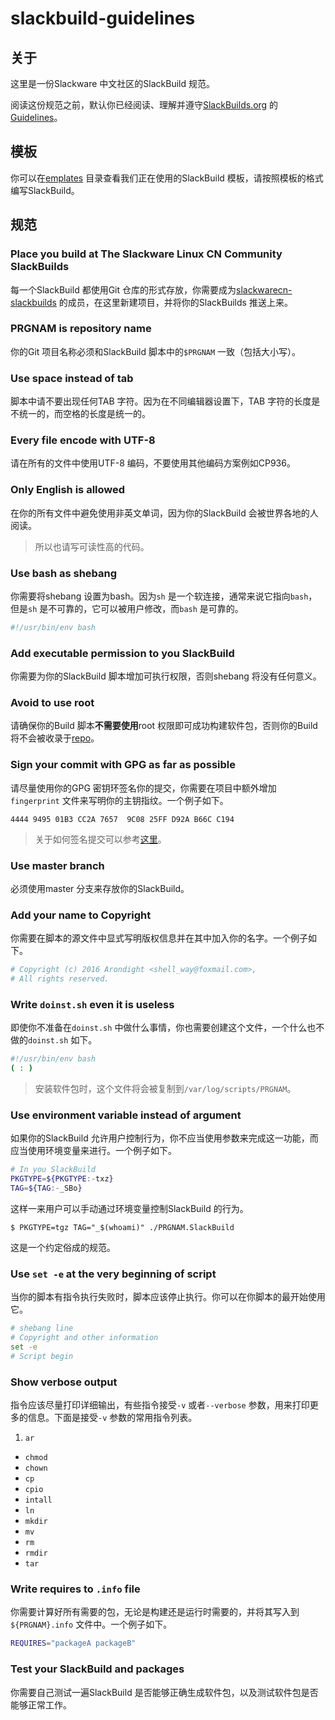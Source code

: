 # slackbuild-guidelines

## 关于

这里是一份Slackware 中文社区的SlackBuild 规范。

阅读这份规范之前，默认你已经阅读、理解并遵守[SlackBuilds.org](https://slackbuilds.org/) 的[Guidelines](https://slackbuilds.org/guidelines/)。

## 模板

你可以在[emplates](templates) 目录查看我们正在使用的SlackBuild 模板，请按照模板的格式编写SlackBuild。

## 规范

### Place you build at The Slackware Linux CN Community SlackBuilds

每一个SlackBuild 都使用Git 仓库的形式存放，你需要成为[slackwarecn-slackbuilds](https://github.com/slackwarecn-slackbuilds) 的成员，在这里新建项目，并将你的SlackBuilds 推送上来。

### PRGNAM is repository name

你的Git 项目名称必须和SlackBuild 脚本中的`$PRGNAM` 一致（包括大小写）。

### Use space instead of tab

脚本中请不要出现任何TAB 字符。因为在不同编辑器设置下，TAB 字符的长度是不统一的，而空格的长度是统一的。

### Every file encode with UTF-8

请在所有的文件中使用UTF-8 编码，不要使用其他编码方案例如CP936。

### Only English is allowed

在你的所有文件中避免使用非英文单词，因为你的SlackBuild 会被世界各地的人阅读。

> 所以也请写可读性高的代码。

### Use bash as shebang

你需要将shebang 设置为bash。因为`sh` 是一个软连接，通常来说它指向`bash`，但是`sh` 是不可靠的，它可以被用户修改，而`bash` 是可靠的。

```bash
#!/usr/bin/env bash
```

### Add executable permission to you SlackBuild

你需要为你的SlackBuild 脚本增加可执行权限，否则shebang 将没有任何意义。

### Avoid to use root

请确保你的Build 脚本**不需要使用**root 权限即可成功构建软件包，否则你的Build 将不会被收录于[repo](https://github.com/slackwarecn/repo)。

### Sign your commit with GPG as far as possible

请尽量使用你的GPG 密钥环签名你的提交，你需要在项目中额外增加`fingerprint` 文件来写明你的主钥指纹。一个例子如下。

```
4444 9495 01B3 CC2A 7657  9C08 25FF D92A B66C C194
```

> 关于如何签名提交可以参考[这里](http://arondight.me/2016/04/17/%E4%BD%BF%E7%94%A8GPG%E7%AD%BE%E5%90%8DGit%E6%8F%90%E4%BA%A4%E5%92%8C%E6%A0%87%E7%AD%BE/)。

### Use master branch

必须使用master 分支来存放你的SlackBuild。

### Add your name to Copyright

你需要在脚本的源文件中显式写明版权信息并在其中加入你的名字。一个例子如下。

```bash
# Copyright (c) 2016 Arondight <shell_way@foxmail.com>,
# All rights reserved.
```

### Write `doinst.sh` even it is useless

即使你不准备在`doinst.sh` 中做什么事情，你也需要创建这个文件，一个什么也不做的`doinst.sh` 如下。

```bash
#!/usr/bin/env bash
( : )
```

> 安装软件包时，这个文件将会被复制到`/var/log/scripts/PRGNAM`。

### Use environment variable instead of argument

如果你的SlackBuild 允许用户控制行为，你不应当使用参数来完成这一功能，而应当使用环境变量来进行。一个例子如下。

```bash
# In you SlackBuild
PKGTYPE=${PKGTYPE:-txz}
TAG=${TAG:-_SBo}
```

这样一来用户可以手动通过环境变量控制SlackBuild 的行为。

```
$ PKGTYPE=tgz TAG="_$(whoami)" ./PRGNAM.SlackBuild
```

这是一个约定俗成的规范。

### Use `set -e` at the very beginning of script

当你的脚本有指令执行失败时，脚本应该停止执行。你可以在你脚本的最开始使用它。

```bash
# shebang line
# Copyright and other information
set -e
# Script begin
```

### Show verbose output

指令应该尽量打印详细输出，有些指令接受`-v` 或者`--verbose` 参数，用来打印更多的信息。下面是接受`-v` 参数的常用指令列表。

1. `ar`
+ `chmod`
+ `chown`
+ `cp`
+ `cpio`
+ `intall`
+ `ln`
+ `mkdir`
+ `mv`
+ `rm`
+ `rmdir`
+ `tar`

### Write requires to `.info` file

你需要计算好所有需要的包，无论是构建还是运行时需要的，并将其写入到`${PRGNAM}.info` 文件中。一个例子如下。

```bash
REQUIRES="packageA packageB"
```

### Test your SlackBuild and packages

你需要自己测试一遍SlackBuild 是否能够正确生成软件包，以及测试软件包是否能够正常工作。


